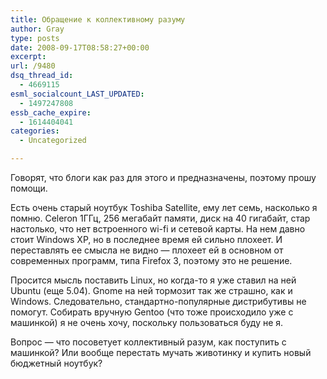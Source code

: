 ```yaml
---
title: Обращение к коллективному разуму
author: Gray
type: posts
date: 2008-09-17T08:58:27+00:00
excerpt:
url: /9480
dsq_thread_id:
  - 4669115
esml_socialcount_LAST_UPDATED:
  - 1497247808
essb_cache_expire:
  - 1614404041
categories:
  - Uncategorized

---
```








Говорят, что блоги как раз для этого и предназначены, поэтому прошу помощи.

Есть очень старый ноутбук Toshiba Satellite, ему лет семь, насколько я помню. Celeron 1ГГц, 256 мегабайт памяти, диск на 40 гигабайт, стар настолько, что нет встроенного wi-fi и сетевой карты. На нем давно стоит Windows XP, но в последнее время ей сильно плохеет. И переставлять ее смысла не видно &#8212; плохеет ей в основном от современных программ, типа Firefox 3, поэтому это не решение.

Просится мысль поставить Linux, но когда-то я уже ставил на ней Ubuntu (еще 5.04). Gnome на ней тормозит так же страшно, как и Windows. Следовательно, стандартно-популярные дистрибутивы не помогут. Собирать вручную Gentoo (что тоже происходило уже с машинкой) я не очень хочу, поскольку пользоваться буду не я.

Вопрос &#8212; что посоветует коллективный разум, как поступить с машинкой? Или вообще перестать мучать животинку и купить новый бюджетный ноутбук?